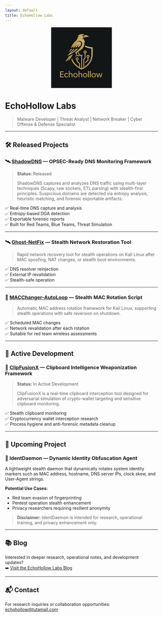 ```yaml
---
layout: default
title: EchoHollow Labs
---
```


<div align="center">
  <img src="assets/images/logo.png" alt="EchoHollow Labs Logo" width="200">
</div>

# EchoHollow Labs

> Malware Developer | Threat Analyst | Network Breaker | Cyber Offense & Defense Specialist

---

## 🛠️ Released Projects

### 🛰️ [ShadowDNS](https://github.com/echohollow/ShadowDNS) — OPSEC-Ready DNS Monitoring Framework

> **Status:** Released  
> 
> ShadowDNS captures and analyzes DNS traffic using multi-layer techniques (Scapy, raw sockets, ETL parsing) with stealth-first principles. Suspicious domains are detected via entropy analysis, heuristic matching, and forensic exportable artifacts.

✅ Real-time DNS capture and analysis  
✅ Entropy-based DGA detection  
✅ Exportable forensic reports  
✅ Built for Red Teams, Blue Teams, Threat Simulation

---

### 🛰️ [Ghost-NetFix](https://github.com/echohollow/Ghost-NetFix) — Stealth Network Restoration Tool

> Rapid network recovery tool for stealth operations on Kali Linux after MAC spoofing, NAT changes, or stealth boot environments.

✅ DNS resolver reinjection  
✅ External IP revalidation  
✅ Stealth-safe operation

---

### 🔄 [MACChanger-AutoLoop](https://github.com/echohollow/macchanger-autoloop) — Stealth MAC Rotation Script

> Automatic MAC address rotation framework for Kali Linux, supporting stealth operations with safe reversion on shutdown.

✅ Scheduled MAC changes  
✅ Network revalidation after each rotation  
✅ Suitable for red team wireless assessments

---

## 🚀 Active Development

### 🔗 [ClipFusionX](https://github.com/echohollow/ClipFusionX) — Clipboard Intelligence Weaponization Framework

> **Status:** In Active Development  
> 
> ClipFusionX is a real-time clipboard interception tool designed for adversarial simulation of crypto-wallet targeting and sensitive clipboard monitoring.

✅ Stealth clipboard monitoring  
✅ Cryptocurrency wallet interception research  
✅ Process hygiene and anti-forensic metadata cleanup

---

## 🧪 Upcoming Project

### 🪪 IdentDaemon — Dynamic Identity Obfuscation Agent

A lightweight stealth daemon that dynamically rotates system identity markers such as MAC address, hostname, DNS server IPs, clock skew, and User-Agent strings.

**Potential Use Cases:**
- Red team evasion of fingerprinting  
- Pentest operation stealth enhancement  
- Privacy researchers requiring resilient anonymity

> **Disclaimer:** IdentDaemon is intended for research, operational training, and privacy enhancement only.

---

## 📚 Blog

Interested in deeper research, operational notes, and development updates?  
➡️ [Visit the EchoHollow Labs Blog](/blog)

---

## 📬 Contact

For research inquiries or collaboration opportunities: [echohollow@tutamail.com](mailto:echohollow@tutamail.com)
